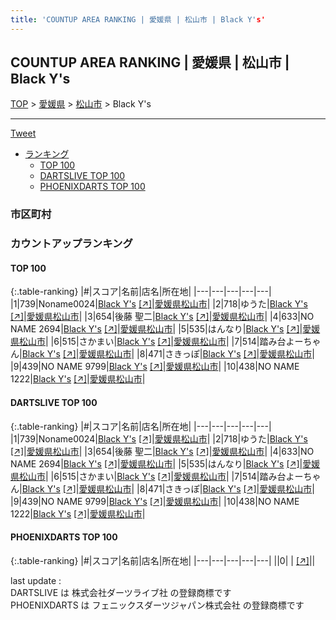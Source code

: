 ```yaml
---
title: 'COUNTUP AREA RANKING | 愛媛県 | 松山市 | Black Y's'
---
```

## COUNTUP AREA RANKING | 愛媛県 | 松山市 | Black Y's

[TOP](/darts/rank/) > [愛媛県](/darts/rank/愛媛県/) > [松山市](/darts/rank/愛媛県/松山市/) > Black Y's

___

<a href="https://twitter.com/share?ref_src=twsrc%5Etfw" data-text="COUNTUP AREA RANKING | 愛媛県松山市Black Y's" class="twitter-share-button" data-hashtags="DARTSLIVE,PHOENIXDARTS,darts,ダーツ" data-show-count="false">Tweet</a>

* [ランキング](#カウントアップランキング)
    * [TOP 100](#top-100)
    * [DARTSLIVE TOP 100](#dartslive-top-100)
    * [PHOENIXDARTS TOP 100](#phoenixdarts-top-100)

### 市区町村

<ul>

</ul>

### カウントアップランキング

#### TOP 100



{:.table-ranking}
|#|スコア|名前|店名|所在地|
|---|---|---|---|---|
|1|739|<span class="rank-name-dl">Noname0024</span>|<a href="/darts/rank/shops/8f8c05826f0bc86c0d9b047a20a7ba1e.html">Black Y's</a> <a href="https://search.dartslive.com/jp/shop/8f8c05826f0bc86c0d9b047a20a7ba1e">[↗]</a>|<a href="/darts/rank/愛媛県/松山市">愛媛県松山市</a>|
|2|718|<span class="rank-name-dl">ゆうた</span>|<a href="/darts/rank/shops/8f8c05826f0bc86c0d9b047a20a7ba1e.html">Black Y's</a> <a href="https://search.dartslive.com/jp/shop/8f8c05826f0bc86c0d9b047a20a7ba1e">[↗]</a>|<a href="/darts/rank/愛媛県/松山市">愛媛県松山市</a>|
|3|654|<span class="rank-name-dl">後藤 聖二</span>|<a href="/darts/rank/shops/8f8c05826f0bc86c0d9b047a20a7ba1e.html">Black Y's</a> <a href="https://search.dartslive.com/jp/shop/8f8c05826f0bc86c0d9b047a20a7ba1e">[↗]</a>|<a href="/darts/rank/愛媛県/松山市">愛媛県松山市</a>|
|4|633|<span class="rank-name-dl">NO NAME 2694</span>|<a href="/darts/rank/shops/8f8c05826f0bc86c0d9b047a20a7ba1e.html">Black Y's</a> <a href="https://search.dartslive.com/jp/shop/8f8c05826f0bc86c0d9b047a20a7ba1e">[↗]</a>|<a href="/darts/rank/愛媛県/松山市">愛媛県松山市</a>|
|5|535|<span class="rank-name-dl">はんなり</span>|<a href="/darts/rank/shops/8f8c05826f0bc86c0d9b047a20a7ba1e.html">Black Y's</a> <a href="https://search.dartslive.com/jp/shop/8f8c05826f0bc86c0d9b047a20a7ba1e">[↗]</a>|<a href="/darts/rank/愛媛県/松山市">愛媛県松山市</a>|
|6|515|<span class="rank-name-dl">さかまい</span>|<a href="/darts/rank/shops/8f8c05826f0bc86c0d9b047a20a7ba1e.html">Black Y's</a> <a href="https://search.dartslive.com/jp/shop/8f8c05826f0bc86c0d9b047a20a7ba1e">[↗]</a>|<a href="/darts/rank/愛媛県/松山市">愛媛県松山市</a>|
|7|514|<span class="rank-name-dl">踏み台よーちゃん</span>|<a href="/darts/rank/shops/8f8c05826f0bc86c0d9b047a20a7ba1e.html">Black Y's</a> <a href="https://search.dartslive.com/jp/shop/8f8c05826f0bc86c0d9b047a20a7ba1e">[↗]</a>|<a href="/darts/rank/愛媛県/松山市">愛媛県松山市</a>|
|8|471|<span class="rank-name-dl">さきっぽ</span>|<a href="/darts/rank/shops/8f8c05826f0bc86c0d9b047a20a7ba1e.html">Black Y's</a> <a href="https://search.dartslive.com/jp/shop/8f8c05826f0bc86c0d9b047a20a7ba1e">[↗]</a>|<a href="/darts/rank/愛媛県/松山市">愛媛県松山市</a>|
|9|439|<span class="rank-name-dl">NO NAME 9799</span>|<a href="/darts/rank/shops/8f8c05826f0bc86c0d9b047a20a7ba1e.html">Black Y's</a> <a href="https://search.dartslive.com/jp/shop/8f8c05826f0bc86c0d9b047a20a7ba1e">[↗]</a>|<a href="/darts/rank/愛媛県/松山市">愛媛県松山市</a>|
|10|438|<span class="rank-name-dl">NO NAME 1222</span>|<a href="/darts/rank/shops/8f8c05826f0bc86c0d9b047a20a7ba1e.html">Black Y's</a> <a href="https://search.dartslive.com/jp/shop/8f8c05826f0bc86c0d9b047a20a7ba1e">[↗]</a>|<a href="/darts/rank/愛媛県/松山市">愛媛県松山市</a>|


#### DARTSLIVE TOP 100



{:.table-ranking}
|#|スコア|名前|店名|所在地|
|---|---|---|---|---|
|1|739|<span class="rank-name-dl">Noname0024</span>|<a href="/darts/rank/shops/8f8c05826f0bc86c0d9b047a20a7ba1e.html">Black Y's</a> <a href="https://search.dartslive.com/jp/shop/8f8c05826f0bc86c0d9b047a20a7ba1e">[↗]</a>|<a href="/darts/rank/愛媛県/松山市">愛媛県松山市</a>|
|2|718|<span class="rank-name-dl">ゆうた</span>|<a href="/darts/rank/shops/8f8c05826f0bc86c0d9b047a20a7ba1e.html">Black Y's</a> <a href="https://search.dartslive.com/jp/shop/8f8c05826f0bc86c0d9b047a20a7ba1e">[↗]</a>|<a href="/darts/rank/愛媛県/松山市">愛媛県松山市</a>|
|3|654|<span class="rank-name-dl">後藤 聖二</span>|<a href="/darts/rank/shops/8f8c05826f0bc86c0d9b047a20a7ba1e.html">Black Y's</a> <a href="https://search.dartslive.com/jp/shop/8f8c05826f0bc86c0d9b047a20a7ba1e">[↗]</a>|<a href="/darts/rank/愛媛県/松山市">愛媛県松山市</a>|
|4|633|<span class="rank-name-dl">NO NAME 2694</span>|<a href="/darts/rank/shops/8f8c05826f0bc86c0d9b047a20a7ba1e.html">Black Y's</a> <a href="https://search.dartslive.com/jp/shop/8f8c05826f0bc86c0d9b047a20a7ba1e">[↗]</a>|<a href="/darts/rank/愛媛県/松山市">愛媛県松山市</a>|
|5|535|<span class="rank-name-dl">はんなり</span>|<a href="/darts/rank/shops/8f8c05826f0bc86c0d9b047a20a7ba1e.html">Black Y's</a> <a href="https://search.dartslive.com/jp/shop/8f8c05826f0bc86c0d9b047a20a7ba1e">[↗]</a>|<a href="/darts/rank/愛媛県/松山市">愛媛県松山市</a>|
|6|515|<span class="rank-name-dl">さかまい</span>|<a href="/darts/rank/shops/8f8c05826f0bc86c0d9b047a20a7ba1e.html">Black Y's</a> <a href="https://search.dartslive.com/jp/shop/8f8c05826f0bc86c0d9b047a20a7ba1e">[↗]</a>|<a href="/darts/rank/愛媛県/松山市">愛媛県松山市</a>|
|7|514|<span class="rank-name-dl">踏み台よーちゃん</span>|<a href="/darts/rank/shops/8f8c05826f0bc86c0d9b047a20a7ba1e.html">Black Y's</a> <a href="https://search.dartslive.com/jp/shop/8f8c05826f0bc86c0d9b047a20a7ba1e">[↗]</a>|<a href="/darts/rank/愛媛県/松山市">愛媛県松山市</a>|
|8|471|<span class="rank-name-dl">さきっぽ</span>|<a href="/darts/rank/shops/8f8c05826f0bc86c0d9b047a20a7ba1e.html">Black Y's</a> <a href="https://search.dartslive.com/jp/shop/8f8c05826f0bc86c0d9b047a20a7ba1e">[↗]</a>|<a href="/darts/rank/愛媛県/松山市">愛媛県松山市</a>|
|9|439|<span class="rank-name-dl">NO NAME 9799</span>|<a href="/darts/rank/shops/8f8c05826f0bc86c0d9b047a20a7ba1e.html">Black Y's</a> <a href="https://search.dartslive.com/jp/shop/8f8c05826f0bc86c0d9b047a20a7ba1e">[↗]</a>|<a href="/darts/rank/愛媛県/松山市">愛媛県松山市</a>|
|10|438|<span class="rank-name-dl">NO NAME 1222</span>|<a href="/darts/rank/shops/8f8c05826f0bc86c0d9b047a20a7ba1e.html">Black Y's</a> <a href="https://search.dartslive.com/jp/shop/8f8c05826f0bc86c0d9b047a20a7ba1e">[↗]</a>|<a href="/darts/rank/愛媛県/松山市">愛媛県松山市</a>|


#### PHOENIXDARTS TOP 100



{:.table-ranking}
|#|スコア|名前|店名|所在地|
|---|---|---|---|---|
||0|<span class="rank-name-dl"> </span>|<a href="/darts/rank/shops/.html"></a> <a href="">[↗]</a>|<a href="/darts/rank//"></a>|


<div class="footer border-top border-gray-light mt-5 pt-3 text-right text-gray">
    last update : <span style="font-weight: italic" id="foot_last_modified"></span><br />
    DARTSLIVE は 株式会社ダーツライブ社 の登録商標です<br />
    PHOENIXDARTS は フェニックスダーツジャパン株式会社 の登録商標です<br />
</div>

<script src="https://cdnjs.cloudflare.com/ajax/libs/jquery.tablesorter/2.31.3/js/jquery.tablesorter.min.js" integrity="sha512-qzgd5cYSZcosqpzpn7zF2ZId8f/8CHmFKZ8j7mU4OUXTNRd5g+ZHBPsgKEwoqxCtdQvExE5LprwwPAgoicguNg==" crossorigin="anonymous" referrerpolicy="no-referrer"></script>
<link rel="stylesheet" href="https://cdnjs.cloudflare.com/ajax/libs/jquery.tablesorter/2.31.3/css/theme.default.min.css" integrity="sha512-wghhOJkjQX0Lh3NSWvNKeZ0ZpNn+SPVXX1Qyc9OCaogADktxrBiBdKGDoqVUOyhStvMBmJQ8ZdMHiR3wuEq8+w==" crossorigin="anonymous" referrerpolicy="no-referrer" />
<script>
$(function() {
    $(".table-ranking").tablesorter({sortList:[[0, 0]]});
    $("#foot_last_modified").text(formatDate(new Date(document.lastModified), 'yyyy-MM-dd HH:mm:ss'));
});
</script>

<script async src="https://platform.twitter.com/widgets.js" charset="utf-8"></script>